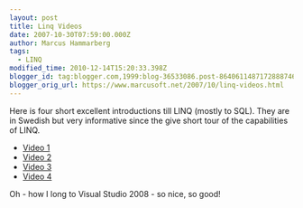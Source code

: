 ```yaml
---
layout: post
title: Linq Videos
date: 2007-10-30T07:59:00.000Z
author: Marcus Hammarberg
tags:
  - LINQ
modified_time: 2010-12-14T15:20:33.398Z
blogger_id: tag:blogger.com,1999:blog-36533086.post-8640611487172888746
blogger_orig_url: https://www.marcusoft.net/2007/10/linq-videos.html
---
```


Here is four short excellent introductions till LINQ (mostly to
SQL).
They are in Swedish but very informative since the give short tour of
the capabilities of LINQ.

- [Video
  1](http://blogs.msdn.com/johanl/archive/2007/10/29/linq-video-1-av-3.aspx)
- [Video
  2](http://blogs.msdn.com/johanl/archive/2007/10/29/linq-to-sql-video-2-av-3.aspx)
- [Video
  3](http://blogs.msdn.com/johanl/archive/2007/10/29/linq-to-sql-video-3-av-3.aspx)
- [Video
  4](http://blogs.msdn.com/johanl/archive/2007/10/29/linq-to-sql-video-4-av-3.aspx)

Oh - how I long to Visual Studio 2008 - so nice, so good!
